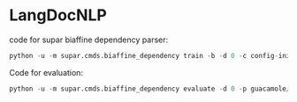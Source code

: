 # LangDocNLP

code for supar biaffine dependency parser:

```python
python -u -m supar.cmds.biaffine_dependency train -b -d 0 -c config-ini -p guacamole -f char --embed ../glove/vectors.txt --train data/Guajajara/conllu/train.conllu --dev data/Guajajara/conllu/dev.conllu --test data/Guajajara/conllu/test.conllu --bert bert-base-multilingual-cased --n-embed 512 --unk=''
```

Code for evaluation:

```python
python -u -m supar.cmds.biaffine_dependency evaluate -d 0 -p guacamole/model --data data/Guajajara/conllu/all_in_one.conllu --tree  --proj
```
